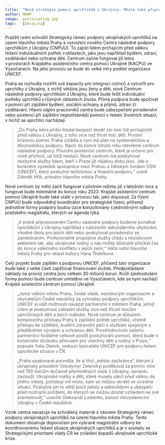 ```yaml
---
title:  "Nová strategie pomoci uprchlíkům z Ukrajiny. Město také připravuje Centrum následné podpory"
author: MHMP
image:  posts/uaflag.jpg
tags:   [Ukrajina]
---
```


Pražští radní schválili Strategický rámec podpory ukrajinských uprchlíků na území hlavního města Prahy a vytvoření nového Centra následné podpory uprchlíkům z Ukrajiny (CNPUU). To zajistí lidem prchajícím před válkou řešení individuálních potřeb v oblastech, jako jsou například bydlení, zdraví, vzdělávání nebo ochrana dětí. Centrum začne fungovat již letos v prostorách Krajského asistenčního centra pomoci Ukrajině (KACPU) ve Vysočanech. Na jeho provozu se bude do velké míry podílet organizace UNICEF.  

Praha se rozhodla rozšířit své kapacity pro integraci cizinců a vytvořit pro uprchlíky z Ukrajiny, z nichž většina jsou ženy a děti, nové Centrum následné podpory uprchlíkům z Ukrajiny, které bude řešit individuální potřeby uprchlíků v různých oblastech života. Přímá podpora bude spočívat v pomoci při zajištění bydlení, sociální ochrany a příjmů, zdraví či vzdělávání. Hlavní náplní pracovníků centra bude zabezpečení poradenství nebo asistencí při zajištění nejpotřebnější pomoci v řešení životních situací, v nichž se uprchlíci nacházejí. 

> „Do Prahy letos přišlo hledat bezpečí téměř sto tisíc lidí prchajících před válkou z Ukrajiny, z toho více než třicet tisíc dětí. Prvotní krizovou pomoc Praha zvládla a nyní má plán na systematickou a dlouhodobou podporu. Navíc do konce tohoto roku otevřeme centrum následné podpory. Původní asistenční centrum, které je určeno pro nově příchozí, už totiž nestačí. Nové centrum má poskytovat nezbytné služby lidem, kteří v Praze již nějakou dobu jsou. Jde o konkrétní výsledek spolupráce mezi Prahou a Dětským fondem OSN (UNICEF), který poskytne technickou a finanční podporu,“ uvedl Zdeněk Hřib, primátor hlavního města Prahy.   

Nové centrum by mělo začít fungovat v pilotním režimu již v letošním roce a fungovat bude minimálně do konce roku 2023. Krajské asistenční centrum pomoci Ukrajině bude také stále v provozu tak, jako doposud. Za řízení CNPUU bude odpovědný koordinátor pro strategické řízení, přičemž jednotlivé formy podpory budou úzce konzultovány s jednotlivými odbory pražského magistrátu, kterých se agenda týká.  

> „V právě připravovaném Centru následné podpory budeme pomáhat uprchlíkům z Ukrajiny například s nalezením sekundárního ubytování, vhodné školy pro jejich děti nebo poskytovat poradenství se zaměstnáním. Profesionálně propojíme služby úřadu s neziskovým sektorem tak, aby ukrajinské rodiny u nás mohly důstojně přečkat čas do konce válečného konfliktu v jejich zemi,“ řekla radní hlavního města Prahy pro oblast kultury Hana Třeštíková. 

Celý projekt bude zajištěn s podporou UNICEF, přičemž tato organizace bude také z velké části zajišťovat financování služeb. Předpokládané náklady na provoz centra jsou celkem 30 milionů korun. Kvůli zjednodušení formy pomoci bude centrum umístěno ve Vysočanech, kde se nyní nachází Krajské asistenční centrum pomoci Ukrajině.  

> „Jsme vděčni městu Praha, české vládě, neziskovým organizacím a obyvatelům České republiky za vytrvalou podporu uprchlíkům. UNICEF si váží možnosti navázat partnerství s městem Praha, jehož cílem je poskytnout základní služby více než třiceti tisícům uprchlických dětí a jejich rodinám. Nové centrum je důkazem komplexního přístupu Prahy k zajištění potřeb uprchlíků, včetně přístupu ke vzdělání, kvalitní zdravotní péči a službám spojeným s předškolním vývojem a ochranou dětí. Prostřednictvím našeho partnerství hodláme celkově posílit poskytování pomoci, která bude v konečném důsledku přínosem pro všechny děti a rodiny v Praze,“ popsala Yulia Oleinik, vedoucí kanceláře UNICEF pro podporu řešení uprchlické situace v ČR.   

> „Praha opakovaně potvrdila, že si titul „města-zachránce“, kterým ji ukrajinský prezident Volodymyr Zelenskyj poděkoval za pomoc více než 100 tisícům dočasně přemístěných osob z Ukrajiny, opravdu zaslouží. Ukrajinské matky a děti, které musely utéct před válkou do jiného města, potřebují mít místo, kam se můžou obrátit ve svízelné situací. Poskytne jim to větší pocit jistoty a sebevědomí a ubezpečí před možnými potížemi, do kterých se můžou dostat vzhledem ke své zranitelnosti,“ uzavřel Oleksandr Lutsenko, konzul Velvyslanectví Ukrajiny v České republice.

Vznik centra navazuje na schválený materiál s názvem Strategický rámec podpory ukrajinských uprchlíků na území hlavního města Prahy. Tento dokument obsahuje doporučení pro vybrané magistrátní odbory ke koordinovanému řešení situace ukrajinských uprchlíků a je v souladu se Strategickými prioritami vlády ČR ke zvládání dopadů ukrajinské uprchlické krize. 
